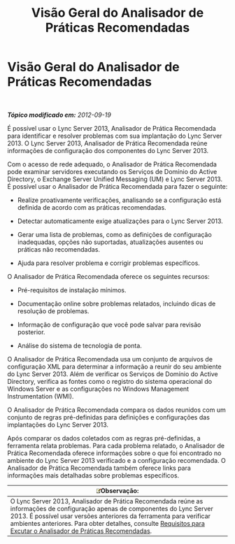 ﻿---
title: Visão Geral do Analisador de Práticas Recomendadas
TOCTitle: Visão Geral do Analisador de Práticas Recomendadas
ms:assetid: c5fcaa05-eb1c-4092-90ad-177b127e795b
ms:mtpsurl: https://technet.microsoft.com/pt-br/library/Gg591349(v=OCS.15)
ms:contentKeyID: 49308067
ms.date: 05/19/2016
mtps_version: v=OCS.15
ms.translationtype: HT
---

# Visão Geral do Analisador de Práticas Recomendadas

 

_**Tópico modificado em:** 2012-09-19_

É possível usar o Lync Server 2013, Analisador de Prática Recomendada para identificar e resolver problemas com sua implantação do Lync Server 2013. O Lync Server 2013, Analisador de Prática Recomendada reúne informações de configuração dos componentes do Lync Server 2013.

Com o acesso de rede adequado, o Analisador de Prática Recomendada pode examinar servidores executando os Serviços de Domínio do Active Directory, o Exchange Server Unified Messaging (UM) e Lync Server 2013. É possível usar o Analisador de Prática Recomendada para fazer o seguinte:

  - Realize proativamente verificações, analisando se a configuração está definida de acordo com as práticas recomendadas.

  - Detectar automaticamente exige atualizações para o Lync Server 2013.

  - Gerar uma lista de problemas, como as definições de configuração inadequadas, opções não suportadas, atualizações ausentes ou práticas não recomendadas.

  - Ajuda para resolver problema e corrigir problemas específicos.

O Analisador de Prática Recomendada oferece os seguintes recursos:

  - Pré-requisitos de instalação mínimos.

  - Documentação online sobre problemas relatados, incluindo dicas de resolução de problemas.

  - Informação de configuração que você pode salvar para revisão posterior.

  - Análise do sistema de tecnologia de ponta.

O Analisador de Prática Recomendada usa um conjunto de arquivos de configuração XML para determinar a informação a reunir do seu ambiente do Lync Server 2013. Além de verificar os Serviços de Domínio do Active Directory, verifica as fontes como o registro do sistema operacional do Windows Server e as configurações no Windows Management Instrumentation (WMI).

O Analisador de Prática Recomendada compara os dados reunidos com um conjunto de regras pré-definidas para definições e configurações das implantações do Lync Server 2013.

Após comparar os dados coletados com as regras pré-definidas, a ferramenta relata problemas. Para cada problema relatado, o Analisador de Prática Recomendada oferece informações sobre o que foi encontrado no ambiente do Lync Server 2013 verificado e a configuração recomendada. O Analisador de Prática Recomendada também oferece links para informações mais detalhadas sobre problemas específicos.

<table>
<thead>
<tr class="header">
<th><img src="images/Gg425756.note(OCS.15).gif" title="note" alt="note" />Observação:</th>
</tr>
</thead>
<tbody>
<tr class="odd">
<td>O Lync Server 2013, Analisador de Prática Recomendada reúne as informações de configuração apenas de componentes do Lync Server 2013. É possível usar versões anteriores da ferramenta para verificar ambientes anteriores. Para obter detalhes, consulte <a href="lync-server-2013-requirements-for-running-best-practices-analyzer.md">Requisitos para Excutar o Analisador de Práticas Recomendadas</a>.</td>
</tr>
</tbody>
</table>

